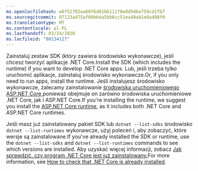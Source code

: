 ```yaml
---
ms.openlocfilehash: e6f51702ea6076d81b6111f0e8d9dbe759cd1fb7
ms.sourcegitcommit: 07123a475af89b6da5bb6cc51ea40ab1e8a488f0
ms.translationtype: MT
ms.contentlocale: pl-PL
ms.lasthandoff: 03/24/2020
ms.locfileid: "80134127"
---
```


<span data-ttu-id="9b5a2-101">Zainstaluj zestaw SDK (który zawiera środowisko wykonawcze), jeśli chcesz tworzyć aplikacje .NET Core.</span><span class="sxs-lookup"><span data-stu-id="9b5a2-101">Install the SDK (which includes the runtime) if you want to develop .NET Core apps.</span></span> <span data-ttu-id="9b5a2-102">Lub, jeśli trzeba tylko uruchomić aplikacje, zainstaluj środowisko wykonawcze.</span><span class="sxs-lookup"><span data-stu-id="9b5a2-102">Or, if you only need to run apps, install the runtime.</span></span> <span data-ttu-id="9b5a2-103">Jeśli instalujesz środowisko wykonawcze, zalecamy zainstalowanie [środowiska uruchomieniowego ASP.NET Core,](#install-the-aspnet-core-runtime)ponieważ obejmuje on zarówno środowiska uruchomieniowe .NET Core, jak i ASP.NET Core.</span><span class="sxs-lookup"><span data-stu-id="9b5a2-103">If you're installing the runtime, we suggest you install the [ASP.NET Core runtime](#install-the-aspnet-core-runtime), as it includes both .NET Core and ASP.NET Core runtimes.</span></span>

<span data-ttu-id="9b5a2-104">Jeśli masz już zainstalowany pakiet SDK lub `dotnet --list-sdks` środowisko `dotnet --list-runtimes` wykonawcze, użyj poleceń i, aby zobaczyć, które wersje są zainstalowane.</span><span class="sxs-lookup"><span data-stu-id="9b5a2-104">If you've already installed the SDK or runtime, use the `dotnet --list-sdks` and `dotnet --list-runtimes` commands to see which versions are installed.</span></span> <span data-ttu-id="9b5a2-105">Aby uzyskać więcej informacji, zobacz [Jak sprawdzić, czy program .NET Core jest już zainstalowany.](../how-to-detect-installed-versions.md?pivots=os-linux)</span><span class="sxs-lookup"><span data-stu-id="9b5a2-105">For more information, see [How to check that .NET Core is already installed](../how-to-detect-installed-versions.md?pivots=os-linux).</span></span>
